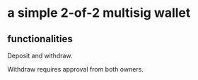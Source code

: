 # a simple 2-of-2 multisig wallet

## functionalities
Deposit and withdraw.

Withdraw requires approval from both owners.


